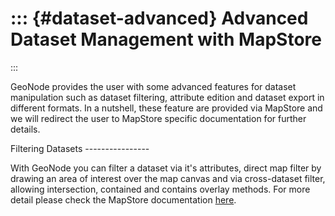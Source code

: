 ::: {#dataset-advanced}
Advanced Dataset Management with MapStore
=======================================
:::

GeoNode provides the user with some advanced features for dataset manipulation such as dataset filtering, attribute edition and dataset export in different formats.
In a nutshell, these feature are provided via MapStore and we will redirect the user to MapStore specific documentation for further details.

Filtering Datasets
\-\-\-\-\-\-\-\-\-\-\-\-\-\-\--

With GeoNode you can filter a dataset via it\'s attributes, direct map filter by drawing an area of interest over the map canvas and via cross-dataset filter, allowing intersection, contained and contains overlay methods.
For more detail please check the MapStore documentation [here](https://mapstore.readthedocs.io/en/latest/user-guide/filtering-layers/).
